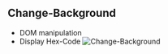## Change-Background
* DOM manipulation
* Display Hex-Code
![Change-Background](https://user-images.githubusercontent.com/73629899/103400858-a2835800-4b6c-11eb-822e-f90dffa0c162.png)

